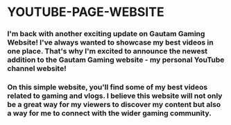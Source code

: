 # YOUTUBE-PAGE-WEBSITE

### I'm back with another exciting update on Gautam Gaming Website! I've always wanted to showcase my best videos in one place. That's why I'm excited to announce the newest addition to the Gautam Gaming website - my personal YouTube channel website!

### On this simple website, you'll find some of my best videos related to gaming and vlogs. I believe this website will not only be a great way for my viewers to discover my content but also a way for me to connect with the wider gaming community.
